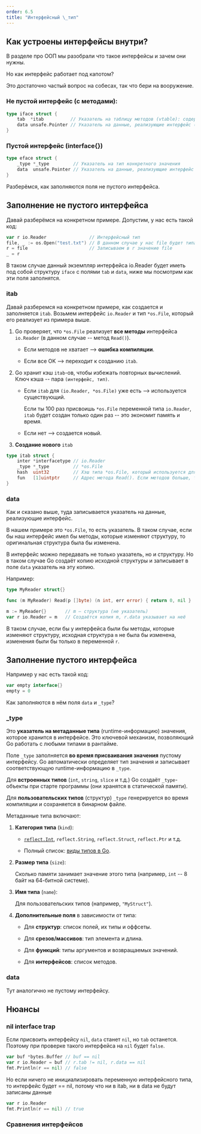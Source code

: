 ```yaml
---
order: 6.5
title: "Интерфейсный \_тип"
---
```


## Как устроены интерфейсы внутри?

В разделе про ООП мы разобрали что такое интерфейсы и зачем они нужны.

Но как интерфейс работает под капотом?

Это достаточно частый вопрос на собесах, так что бери на вооружение.

### **Не пустой интерфейс (с методами):**

```go
type iface struct {
    tab  *itab          // Указатель на таблицу методов (vtable): содержит информацию о типе и методах
    data unsafe.Pointer // Указатель на данные, реализующие интерфейс (конкретное значение)
}
```

### **Пустой интерфейс (interface\{}**)

```go
type eface struct {
    _type *_type         // Указатель на тип конкретного значения
    data  unsafe.Pointer // Указатель на данные, реализующие интерфейс (конкретное значение)
}
```

Разберёмся, как заполняются поля не пустого интерфейса.

## Заполнение не пустого интерфейса

Давай разберёмся на конкретном примере. Допустим, у нас есть такой код:

```go
var r io.Reader                // Интерфейсный тип
file, _ := os.Open("test.txt") // В данном случае у нас file будет типа *os.File
r = file                       // Записываем в r значение file
_ = r
```

В таком случае данный экземпляр интерфейса io.Reader будет иметь под собой структуру `iface` с полями `tab` и `data`, ниже мы посмотрим как эти поля заполнятся.

### itab

Давай разберемся на конкретном примере, как создается и заполняется `itab`. Возьмем интерфейс `io.Reader` и тип `*os.File`, который его реализует из примера выше.     

1. Go проверяет, что `*os.File` реализует **все методы** интерфейса `io.Reader` (в данном случае -- метод `Read()`).

   -  Если методов не хватает --> **ошибка компиляции**.

   -  Если все OK --> переходит к созданию `itab`.

2. Go хранит кэш `itab`\-ов, чтобы избежать повторных вычислений. Ключ кэша -- пара `(интерфейс, тип)`.

   -  Если `itab` для `(io.Reader, *os.File)` уже есть --> используется существующий.

      Если ты 100 раз присвоишь `*os.File` переменной типа `io.Reader`, `itab` будет создан только один раз -- это экономит память и время.

   -  Если нет --> создается новый.

3. **Создание нового** `itab`

```go
type itab struct {
    inter *interfacetype // io.Reader
    _type *_type         // *os.File
    hash  uint32         // Хэш типа *os.File, который используется для оптимизации операций с интерфейсами, таких как type switches.
    fun   [1]uintptr     // Адрес метода Read(). Если методов больше, то и массив больше
}
```

### data

Как и сказано выше, туда записывается указатель на данные, реализующие интерфейс. 

В нашем примере это `*os.File`, то есть указатель. В таком случае, если бы наш интерфейс имел бы методы, которые изменяют структуру, то оригинальная структура была бы изменена.

В интерфейс можно передавать не только указатель, но и структуру. Но в таком случае Go создаёт копию исходной структуры и записывает в поле `data` указатель на эту копию. 

Например:

```go
type MyReader struct{}

func (m MyReader) Read(p []byte) (n int, err error) { return 0, nil }

m := MyReader{}       // m — структура (не указатель)
var r io.Reader = m   // Создаётся копия m, r.data указывает на неё
```

В таком случае, если бы у интерфейса были бы методы, которые изменяют структуру, исходная структура `m` не была бы изменена, изменения были бы только в переменной `r`.

## Заполнение пустого интерфейса

Например у нас есть такой код:

```go
var empty interface{}
empty = 0
```

Как заполняются в нём поля `data` и `_type`?

### \_type

Это **указатель на метаданные типа** (runtime-информацию) значения, которое хранится в интерфейсе. Это ключевой механизм, позволяющий Go работать с любыми типами в рантайме.

Поле `_type` заполняется **во время присваивания значения** пустому интерфейсу. Go автоматически определяет тип значения и записывает соответствующую runtime-информацию в `_type`.

Для **встроенных типов** (`int`, `string`, `slice` и т.д.) Go создаёт `_type`\-объекты при старте программы (они хранятся в статической памяти).

Для **пользовательских типов** (структур) `_type` генерируется во время компиляции и сохраняется в бинарном файле.

Метаданные типа включают:

1. **Категория типа** (`kind`):

   -  [`reflect.Int`](http://reflect.Int), `reflect.String`, `reflect.Struct`, `reflect.Ptr` и т.д.

   -  Полный список: [виды типов в Go](https://golang.org/pkg/reflect/#Kind).

2. **Размер типа** (`size`):

   Сколько памяти занимает значение этого типа (например, `int` -- 8 байт на 64-битной системе).

3. **Имя типа** (`name`):

   Для пользовательских типов (например, `"MyStruct"`).

4. **Дополнительные поля** в зависимости от типа:

   -  Для **структур**: список полей, их типы и оффсеты.

   -  Для **срезов/массивов**: тип элемента и длина.

   -  Для **функций**: типы аргументов и возвращаемых значений.

   -  Для **интерфейсов**: список методов.

### data

Тут аналогично не пустому интерфейсу.

## Нюансы

### nil interface trap

Если присвоить интерфейсу `nil`, `data` станет `nil`, но `tab` останется. Поэтому при проверке такого интерфейса на `nil` будет `false`.

```go
var buf *bytes.Buffer // buf == nil
var r io.Reader = buf // r.tab != nil, r.data == nil
fmt.Println(r == nil) // false
```

Но если ничего не инициализировать переменную интерфейсного типа, то интерфейс будет == nil, потому что ни в itab, ни в data не будут записаны данные

```go
var r io.Reader
fmt.Println(r == nil) // true
```

### Сравнения интерфейсов